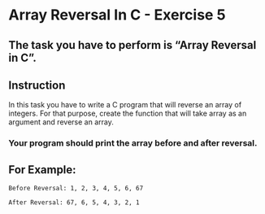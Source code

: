 # Array Reversal In C - Exercise 5

## The task you have to perform is “Array Reversal in C”.

## Instruction

In this task you have to write a C program that will reverse an array of integers. For that purpose, create the function that will take array as an argument and reverse an array.

### Your program should print the array before and after reversal.

## For Example:
```
Before Reversal: 1, 2, 3, 4, 5, 6, 67
```
```
After Reversal: 67, 6, 5, 4, 3, 2, 1
```
